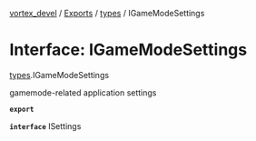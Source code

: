 [vortex_devel](../README.md) / [Exports](../modules.md) / [types](../modules/types.md) / IGameModeSettings

# Interface: IGameModeSettings

[types](../modules/types.md).IGameModeSettings

gamemode-related application settings

**`export`** 

**`interface`** ISettings

